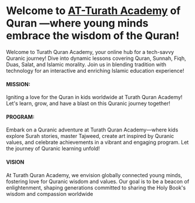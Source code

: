 <h1>Welcome to <a href="https://atturath.netlify.app/" target="_blank">AT-Turath Academy</a> of Quran —where young minds embrace the wisdom of the Quran!</h1>

<p>Welcome to Turath Quran Academy, your online hub for a tech-savvy Quranic journey! Dive into dynamic lessons covering Quran, Sunnah, Fiqh, Duas, Salat, and Islamic morality. Join us in blending tradition with technology for an interactive and enriching Islamic education experience!</p>

<article>
      <h4>MISSION:</h4>
      <p>Igniting a love for the Quran in kids worldwide at Turath Quran Academy! Let's learn, grow, and have a blast
        on this Quranic journey together!</p>
</article>

<article>
    <h4>PROGRAM:</h4>
    <p>Embark on a Quranic adventure at Turath Quran Academy—where kids explore Surah stories, master Tajweed, create
        art inspired by Quranic values, and celebrate achievements in a vibrant and engaging program. Let the journey of
        Quranic learning unfold!</p>
</article>

<article>
    <h4>VISION</h4>
    <p>At Turath Quran Academy, we envision globally connected young minds, fostering love for Quranic wisdom and
        values. Our goal is to be a beacon of enlightenment, shaping generations committed to sharing the Holy Book's
        wisdom
        and compassion worldwide</p>
</article>
